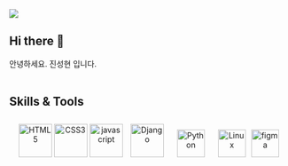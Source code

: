<img src="https://capsule-render.vercel.app/api?type=wave&color=auto&height=300&section=header&text=Welcome%20GitHub&fontSize=80" />


## Hi there 👋
안녕하세요. 진성현 입니다. 
<br/><br/>
## Skills & Tools

<div align="center">  
<img src="https://cdn.worldvectorlogo.com/logos/html-1.svg" alt="HTML5" height="60"/> <img src="https://cdn.worldvectorlogo.com/logos/css-3.svg" alt="CSS3" height="60"/> <img src="https://cdn.worldvectorlogo.com/logos/logo-javascript.svg" alt="javascript" height="60"/>
<img style="margin: 10px" src="https://profilinator.rishav.dev/skills-assets/django-original.svg" alt="Django" height="60" />  
<img style="margin: 10px" src="https://profilinator.rishav.dev/skills-assets/python-original.svg" alt="Python" height="50" />
<img style="margin: 10px" src="https://profilinator.rishav.dev/skills-assets/linux-original.svg" alt="Linux" height="50" /><img src="https://cdn.worldvectorlogo.com/logos/figma-5.svg" alt="figma" height="50"/>    
</div>


<!-- ## Github Stats  
<div align="center"><img src="https://github-readme-stats.vercel.app/api?username=Jinseonghyun&show_icons=true&count_private=true&hide_border=true" align="center" /></div>

<br/>

## Github Most Used Languages  
<div align="center">
  <img src="https://github-readme-stats.vercel.app/api/top-langs/?username=Jinseonghyun&layout=compact" alt="Top Languages">
</div> -->


